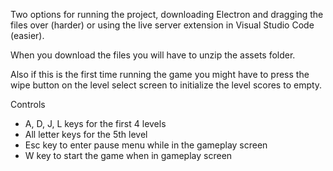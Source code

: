 Two options for running the project, downloading Electron and dragging the files over (harder) or using the live server extension in Visual Studio Code (easier).

When you download the files you will have to unzip the assets folder.

Also if this is the first time running the game you might have to press the wipe button on the level select screen to initialize the level scores to empty.

Controls
  - A, D, J, L keys for the first 4 levels
  - All letter keys for the 5th level
  - Esc key to enter pause menu while in the gameplay screen
  - W key to start the game when in gameplay screen
